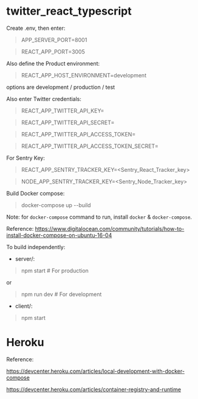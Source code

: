 # twitter_react_typescript
Create .env, then enter:
> APP_SERVER_PORT=8001

> REACT_APP_PORT=3005

Also define the Product environment:

> REACT_APP_HOST_ENVIRONMENT=development

options are development / production / test

Also enter Twitter credentials:

> REACT_APP_TWITTER_API_KEY=<Twitter API key>

> REACT_APP_TWITTER_API_SECRET=<Twitter API Secret key>

> REACT_APP_TWITTER_API_ACCESS_TOKEN=<Twitter Access Token>

> REACT_APP_TWITTER_API_ACCESS_TOKEN_SECRET=<Twitter Access Token Secret>

For Sentry Key:

> REACT_APP_SENTRY_TRACKER_KEY=<Sentry_React_Tracker_key>

> NODE_APP_SENTRY_TRACKER_KEY=<Sentry_Node_Tracker_key>

Build Docker compose:

> docker-compose up --build

Note: for `docker-compose` command to run, install `docker` & `docker-compose`.

Reference:
https://www.digitalocean.com/community/tutorials/how-to-install-docker-compose-on-ubuntu-16-04


To build independently:

- server/:

> npm start # For production

or

> npm run dev # For development


- client/:

> npm start

# Heroku
Reference:

https://devcenter.heroku.com/articles/local-development-with-docker-compose

https://devcenter.heroku.com/articles/container-registry-and-runtime